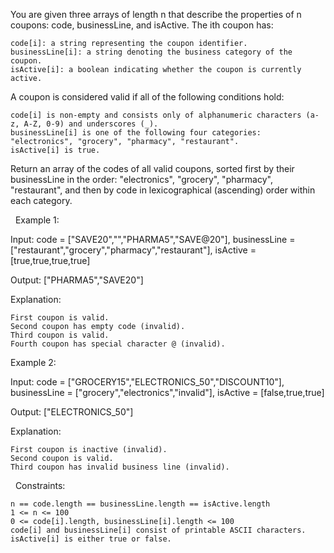 You are given three arrays of length n that describe the properties of n coupons: code, businessLine, and isActive. The ith coupon has:


	code[i]: a string representing the coupon identifier.
	businessLine[i]: a string denoting the business category of the coupon.
	isActive[i]: a boolean indicating whether the coupon is currently active.


A coupon is considered valid if all of the following conditions hold:


	code[i] is non-empty and consists only of alphanumeric characters (a-z, A-Z, 0-9) and underscores (_).
	businessLine[i] is one of the following four categories: "electronics", "grocery", "pharmacy", "restaurant".
	isActive[i] is true.


Return an array of the codes of all valid coupons, sorted first by their businessLine in the order: "electronics", "grocery", "pharmacy", "restaurant", and then by code in lexicographical (ascending) order within each category.

 
Example 1:


Input: code = ["SAVE20","","PHARMA5","SAVE@20"], businessLine = ["restaurant","grocery","pharmacy","restaurant"], isActive = [true,true,true,true]

Output: ["PHARMA5","SAVE20"]

Explanation:


	First coupon is valid.
	Second coupon has empty code (invalid).
	Third coupon is valid.
	Fourth coupon has special character @ (invalid).



Example 2:


Input: code = ["GROCERY15","ELECTRONICS_50","DISCOUNT10"], businessLine = ["grocery","electronics","invalid"], isActive = [false,true,true]

Output: ["ELECTRONICS_50"]

Explanation:


	First coupon is inactive (invalid).
	Second coupon is valid.
	Third coupon has invalid business line (invalid).



 
Constraints:


	n == code.length == businessLine.length == isActive.length
	1 <= n <= 100
	0 <= code[i].length, businessLine[i].length <= 100
	code[i] and businessLine[i] consist of printable ASCII characters.
	isActive[i] is either true or false.

